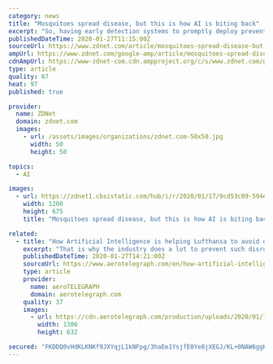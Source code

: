 ```yaml
---
category: news
title: "Mosquitoes spread disease, but this is how AI is biting back"
excerpt: "So, having early detection systems to promptly deploy preventive controls is crucial to protecting people. The Institute of Agrifood Research and Technology (IRTA) in Catalonia, Spain, has started to use artificial intelligence (AI), sensors, and satellite communications to automate the process of trapping mosquitoes and classifying them ..."
publishedDateTime: 2020-01-27T11:15:00Z
sourceUrl: https://www.zdnet.com/article/mosquitoes-spread-disease-but-this-is-how-ai-is-biting-back/
ampUrl: https://www.zdnet.com/google-amp/article/mosquitoes-spread-disease-but-this-is-how-ai-is-biting-back/
cdnAmpUrl: https://www-zdnet-com.cdn.ampproject.org/c/s/www.zdnet.com/google-amp/article/mosquitoes-spread-disease-but-this-is-how-ai-is-biting-back/
type: article
quality: 87
heat: 97
published: true

provider:
  name: ZDNet
  domain: zdnet.com
  images:
    - url: /assets/images/organizations/zdnet.com-50x50.jpg
      width: 50
      height: 50

topics:
  - AI

images:
  - url: https://zdnet1.cbsistatic.com/hub/i/r/2020/01/17/9cd53c09-594e-45b6-ad71-ffebbe7c4b06/thumbnail/1200x675/d95da7082bf0d82ff45d36f0d4da5436/20200117-tiernan-karen-global.png
    width: 1200
    height: 675
    title: "Mosquitoes spread disease, but this is how AI is biting back"

related:
  - title: "How Artificial Intelligence is helping Lufthansa to avoid disruptions"
    excerpt: "That is why the industry does a lot to prevent such disruptions in operations. Lufthansa is now also relying on artificial intelligence. The aviation group has started a collaboration with Google. It will use the tech giant’s cloud solution. It combines Lufthansa airlines’ information sources with a learning computer system. But what ..."
    publishedDateTime: 2020-01-27T14:21:00Z
    sourceUrl: https://www.aerotelegraph.com/en/how-artificial-intelligence-is-helping-lufthansa-to-avoid-disruptions
    type: article
    provider:
      name: aeroTELEGRAPH
      domain: aerotelegraph.com
    quality: 37
    images:
      - url: https://cdn.aerotelegraph.com/production/uploads/2020/01/lufthansa_a321_neo_aiea.jpg.jpg
        width: 1306
        height: 632

secured: "FKDDQ0vHdKLKNKf9JXYqjL1kNFpg/3haEe1YsjfE0Ye8jXEGJ/KL+0NAW6ggKc5rz6ZmK7Jc4gCv78q8sjnczOqSPDArR8sLOxdwzZJgx+0MNueXrXA9xgvVqm4LvutfQbxccCaYphRyNux1RivrhQk2ylBT/Mr/BTUxaHN4FkOa1rBX1tBNEW+3O7gSMwfigk51Ze934AJyUNdgb9QaMVxhDEvpE3klpNIn4aSZ+nyn1Tg/aTpBHP9DWTT02moXH9Eb4iUaARAT7NGvhU6seRQENXgrU/cwOXsaey6vkq7wyGz1hPiYksWcL/CbrDtRYh4dIU0wvwQVQKrgF534xcxplPL6g7hB0tqAuBrGbf+rnIsBztAMVV4ZMX9VrbmfbOTYMryL2MEeAxpNiYgy/1E5HUqPnTttsTrRqwQHpvCloYxQqxLNNX9oz5yoNpLpkIR07Fr9jqNMW2eawQRrkakjJLe/1q935gV70UEfrEs=;vvLqbBH3ieYennPRigM8wg=="
---
```


